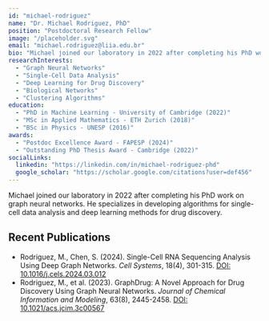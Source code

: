```yaml
---
id: "michael-rodriguez"
name: "Dr. Michael Rodriguez, PhD"
position: "Postdoctoral Research Fellow"
image: "/placeholder.svg"
email: "michael.rodriguez@liia.edu.br"
bio: "Michael joined our laboratory in 2022 after completing his PhD work on graph neural networks. He specializes in developing algorithms for single-cell data analysis and deep learning methods for drug discovery."
researchInterests:
  - "Graph Neural Networks"
  - "Single-Cell Data Analysis"
  - "Deep Learning for Drug Discovery"
  - "Biological Networks"
  - "Clustering Algorithms"
education:
  - "PhD in Machine Learning - University of Cambridge (2022)"
  - "MSc in Applied Mathematics - ETH Zurich (2018)"
  - "BSc in Physics - UNESP (2016)"
awards:
  - "Postdoc Excellence Award - FAPESP (2024)"
  - "Outstanding PhD Thesis Award - Cambridge (2022)"
socialLinks:
  linkedin: "https://linkedin.com/in/michael-rodriguez-phd"
  google_scholar: "https://scholar.google.com/citations?user=def456"
---
```


Michael joined our laboratory in 2022 after completing his PhD work on graph neural networks. He specializes in developing algorithms for single-cell data analysis and deep learning methods for drug discovery.

## Recent Publications

- Rodriguez, M., Chen, S. (2024). Single-Cell RNA Sequencing Analysis Using Deep Graph Networks. *Cell Systems*, 18(4), 301-315. [DOI: 10.1016/j.cels.2024.03.012](https://doi.org/10.1016/j.cels.2024.03.012)
- Rodriguez, M., et al. (2023). GraphDrug: A Novel Approach for Drug Discovery Using Graph Neural Networks. *Journal of Chemical Information and Modeling*, 63(8), 2445-2458. [DOI: 10.1021/acs.jcim.3c00567](https://doi.org/10.1021/acs.jcim.3c00567)